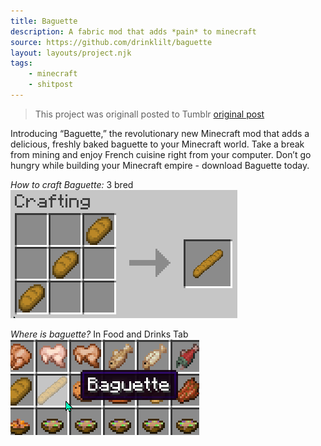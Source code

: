 ```yaml
---
title: Baguette
description: A fabric mod that adds *pain* to minecraft
source: https://github.com/drinklilt/baguette
layout: layouts/project.njk
tags:
    - minecraft
    - shitpost
---
```

> This project was originall posted to Tumblr [original post](https://discourse.lilt.rocks/post/715571980542377984/baguette)

Introducing “Baguette,” the revolutionary new Minecraft mod that adds a delicious, freshly baked baguette to your Minecraft world. Take a break from mining and enjoy French cuisine right from your computer. Don’t go hungry while building your Minecraft empire - download Baguette today.

*How to craft Baguette:* 3 bred  
![](https://raw.githubusercontent.com/drinklilt/baguette/master/images/baguette_in_crafting_table.png)

*Where is baguette?* In Food and Drinks Tab  
![](https://raw.githubusercontent.com/drinklilt/baguette/master/images/baguette_in_inventory.png)